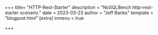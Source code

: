 +++
title= "HTTP-Rest-Starter"
description = "NoSQLBench http-rest-starter scenario."
date = 2023-03-23
author = "Jeff Banks"
template = "blogpost.html"
[extra]
inmenu = true

+++
